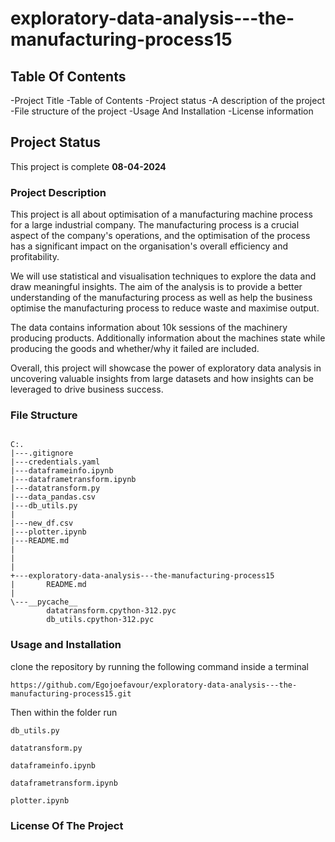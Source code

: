 # exploratory-data-analysis---the-manufacturing-process15

## Table Of Contents
-Project Title
-Table of Contents
-Project status
-A description of the project
-File structure of the project
-Usage And Installation
-License information


## Project Status
This project is  complete  **08-04-2024**

### Project Description

This project is all about optimisation of a manufacturing machine process for a large industrial company. The manufacturing process is a crucial aspect of the company's operations, and the optimisation of the process has a significant impact on the organisation's overall efficiency and profitability.

We will use statistical and visualisation techniques to explore the data and draw meaningful insights. The aim of the  analysis is to provide a better understanding of the manufacturing process as well as  help the business optimise the manufacturing process to reduce waste and maximise output.

The data contains information about 10k sessions of the machinery producing products. Additionally information about the machines state while producing the goods and whether/why it failed are included.

Overall, this project will showcase the power of exploratory data analysis in uncovering valuable insights from large datasets and how insights can be leveraged to drive business success.

### File Structure

```

C:.
|---.gitignore
|---credentials.yaml
|---dataframeinfo.ipynb
|---dataframetransform.ipynb
|---datatransform.py
|---data_pandas.csv
|---db_utils.py
|   
|---new_df.csv
|---plotter.ipynb
|---README.md
|   
|   
|
+---exploratory-data-analysis---the-manufacturing-process15
|       README.md
|
\---__pycache__
        datatransform.cpython-312.pyc
        db_utils.cpython-312.pyc

```


### Usage and Installation
clone the repository by running the following command inside a terminal

```
https://github.com/Egojoefavour/exploratory-data-analysis---the-manufacturing-process15.git

```

Then within the folder run


```
db_utils.py

datatransform.py

dataframeinfo.ipynb

dataframetransform.ipynb

plotter.ipynb

```

### License Of The Project
